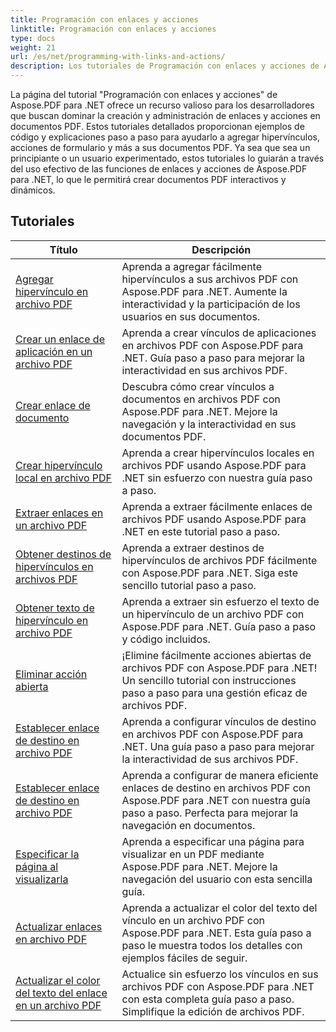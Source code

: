 ```yaml
---
title: Programación con enlaces y acciones
linktitle: Programación con enlaces y acciones
type: docs
weight: 21
url: /es/net/programming-with-links-and-actions/
description: Los tutoriales de Programación con enlaces y acciones de Aspose.PDF para .NET son un recurso integral para dominar la creación y gestión de enlaces interactivos en documentos PDF.
---
```

La página del tutorial "Programación con enlaces y acciones" de Aspose.PDF para .NET ofrece un recurso valioso para los desarrolladores que buscan dominar la creación y administración de enlaces y acciones en documentos PDF. Estos tutoriales detallados proporcionan ejemplos de código y explicaciones paso a paso para ayudarlo a agregar hipervínculos, acciones de formulario y más a sus documentos PDF. Ya sea que sea un principiante o un usuario experimentado, estos tutoriales lo guiarán a través del uso efectivo de las funciones de enlaces y acciones de Aspose.PDF para .NET, lo que le permitirá crear documentos PDF interactivos y dinámicos.

## Tutoriales
| Título | Descripción |
| --- | --- | 
| [Agregar hipervínculo en archivo PDF](./add-hyperlink/) | Aprenda a agregar fácilmente hipervínculos a sus archivos PDF con Aspose.PDF para .NET. Aumente la interactividad y la participación de los usuarios en sus documentos. |  
| [Crear un enlace de aplicación en un archivo PDF](./create-application-link/) | Aprenda a crear vínculos de aplicaciones en archivos PDF con Aspose.PDF para .NET. Guía paso a paso para mejorar la interactividad en sus archivos PDF. |  
| [Crear enlace de documento](./create-document-link/) | Descubra cómo crear vínculos a documentos en archivos PDF con Aspose.PDF para .NET. Mejore la navegación y la interactividad en sus documentos PDF. |  
| [Crear hipervínculo local en archivo PDF](./create-local-hyperlink/) | Aprenda a crear hipervínculos locales en archivos PDF usando Aspose.PDF para .NET sin esfuerzo con nuestra guía paso a paso. |  
| [Extraer enlaces en un archivo PDF](./extract-links/) | Aprenda a extraer fácilmente enlaces de archivos PDF usando Aspose.PDF para .NET en este tutorial paso a paso. |  
| [Obtener destinos de hipervínculos en archivos PDF](./get-hyperlink-destinations/) | Aprenda a extraer destinos de hipervínculos de archivos PDF fácilmente con Aspose.PDF para .NET. Siga este sencillo tutorial paso a paso. |  
| [Obtener texto de hipervínculo en archivo PDF](./get-hyperlink-text/) | Aprenda a extraer sin esfuerzo el texto de un hipervínculo de un archivo PDF con Aspose.PDF para .NET. Guía paso a paso y código incluidos. |  
| [Eliminar acción abierta](./remove-open-action/) | ¡Elimine fácilmente acciones abiertas de archivos PDF con Aspose.PDF para .NET! Un sencillo tutorial con instrucciones paso a paso para una gestión eficaz de archivos PDF. |  
| [Establecer enlace de destino en archivo PDF](./set-destination-link/) | Aprenda a configurar vínculos de destino en archivos PDF con Aspose.PDF para .NET. Una guía paso a paso para mejorar la interactividad de sus archivos PDF. |  
| [Establecer enlace de destino en archivo PDF](./set-target-link/) | Aprenda a configurar de manera eficiente enlaces de destino en archivos PDF con Aspose.PDF para .NET con nuestra guía paso a paso. Perfecta para mejorar la navegación en documentos. |  
| [Especificar la página al visualizarla](./specify-page-when-viewing/) | Aprenda a especificar una página para visualizar en un PDF mediante Aspose.PDF para .NET. Mejore la navegación del usuario con esta sencilla guía. |  
| [Actualizar enlaces en archivo PDF](./update-links/) | Aprenda a actualizar el color del texto del vínculo en un archivo PDF con Aspose.PDF para .NET. Esta guía paso a paso le muestra todos los detalles con ejemplos fáciles de seguir. |  
| [Actualizar el color del texto del enlace en un archivo PDF](./update-link-text-color/) | Actualice sin esfuerzo los vínculos en sus archivos PDF con Aspose.PDF para .NET con esta completa guía paso a paso. Simplifique la edición de archivos PDF. |  